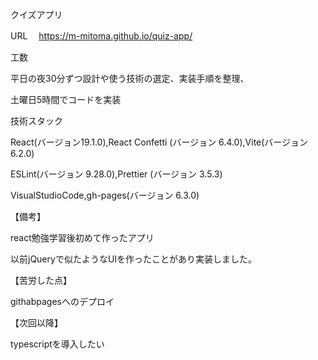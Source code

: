 クイズアプリ

URL 　https://m-mitoma.github.io/quiz-app/

工数

平日の夜30分ずつ設計や使う技術の選定、実装手順を整理、

土曜日5時間でコードを実装

技術スタック

React(バージョン19.1.0),React Confetti (バージョン 6.4.0),Vite(バージョン 6.2.0)

ESLint(バージョン 9.28.0),Prettier (バージョン 3.5.3)

VisualStudioCode,gh-pages(バージョン 6.3.0)

【備考】

react勉強学習後初めて作ったアプリ

以前jQueryで似たようなUIを作ったことがあり実装しました。

【苦労した点】

githabpagesへのデプロイ

【次回以降】

typescriptを導入したい
